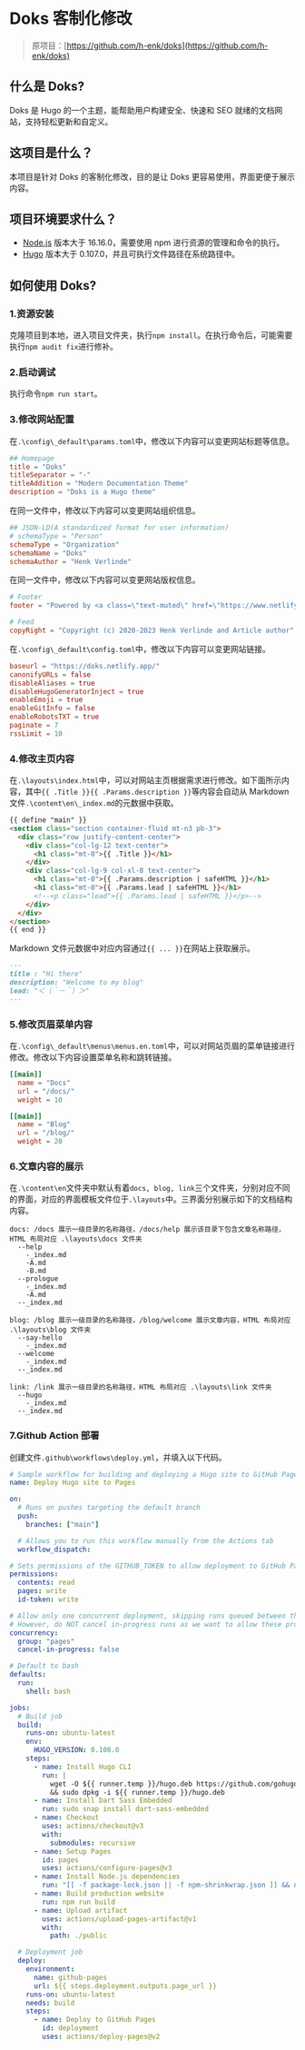 # Doks 客制化修改

> 原项目：[https://github.com/h-enk/doks](https://github.com/h-enk/doks)

## 什么是 Doks?

Doks 是 Hugo 的一个主题，能帮助用户构建安全、快速和 SEO 就绪的文档网站，支持轻松更新和自定义。

## 这项目是什么？

本项目是针对 Doks 的客制化修改，目的是让 Doks 更容易使用，界面更便于展示内容。

## 项目环境要求什么？

- [Node.js](https://nodejs.org/en) 版本大于 16.16.0，需要使用 npm 进行资源的管理和命令的执行。
- [Hugo](https://gohugo.io/) 版本大于 0.107.0，并且可执行文件路径在系统路径中。

## 如何使用 Doks?

### 1.资源安装

克隆项目到本地，进入项目文件夹，执行`npm install`。在执行命令后，可能需要执行`npm audit fix`进行修补。

### 2.启动调试

执行命令`npm run start`。

### 3.修改网站配置

在`.\config\_default\params.toml`中，修改以下内容可以变更网站标题等信息。

```toml
## Homepage
title = "Doks"
titleSeparator = "-"
titleAddition = "Modern Documentation Theme"
description = "Doks is a Hugo theme"
```

在同一文件中，修改以下内容可以变更网站组织信息。

```toml
## JSON-LD(A standardized format for user information)
# schemaType = "Person"
schemaType = "Organization"
schemaName = "Doks"
schemaAuthor = "Henk Verlinde"
```

在同一文件中，修改以下内容可以变更网站版权信息。

```toml
# Footer
footer = "Powered by <a class=\"text-muted\" href=\"https://www.netlify.com/\">Netlify</a>, <a class=\"text-muted\" href=\"https://gohugo.io/\">Hugo</a>, and <a class=\"text-muted\" href=\"https://getdoks.org/\">Doks</a></br>Article author"

# Feed
copyRight = "Copyright (c) 2020-2023 Henk Verlinde and Article author"
```

在`.\config\_default\config.toml`中，修改以下内容可以变更网站链接。

```toml
baseurl = "https://doks.netlify.app/"
canonifyURLs = false
disableAliases = true
disableHugoGeneratorInject = true
enableEmoji = true
enableGitInfo = false
enableRobotsTXT = true
paginate = 7
rssLimit = 10
```

### 4.修改主页内容

在`.\layouts\index.html`中，可以对网站主页根据需求进行修改。如下面所示内容，其中`{{ .Title }}{{ .Params.description }}`等内容会自动从 Markdown 文件`.\content\en\_index.md`的元数据中获取。

```html
{{ define "main" }}
<section class="section container-fluid mt-n3 pb-3">
  <div class="row justify-content-center">
    <div class="col-lg-12 text-center">
      <h1 class="mt-0">{{ .Title }}</h1>
    </div>
    <div class="col-lg-9 col-xl-8 text-center">
      <h1 class="mt-0">{{ .Params.description | safeHTML }}</h1>
      <h1 class="mt-0">{{ .Params.lead | safeHTML }}</h1>
      <!--<p class="lead">{{ .Params.lead | safeHTML }}</p>-->
    </div>
  </div>
</section>
{{ end }}
```

Markdown 文件元数据中对应内容通过`{{ ... }}`在网站上获取展示。

```markdown
---
title : "Hi there"
description: "Welcome to my blog"
lead: "＜（＾－＾）＞"
---
```

### 5.修改页眉菜单内容

在`.\config\_default\menus\menus.en.toml`中，可以对网站页眉的菜单链接进行修改。修改以下内容设置菜单名称和跳转链接。

```toml
[[main]]
  name = "Docs"
  url = "/docs/"
  weight = 10

[[main]]
  name = "Blog"
  url = "/blog/"
  weight = 20
```

### 6.文章内容的展示

在`.\content\en`文件夹中默认有着`docs, blog, link`三个文件夹，分别对应不同的界面，对应的界面模板文件位于`.\layouts`中。三界面分别展示如下的文档结构内容。

```tree
docs: /docs 展示一级目录的名称路径，/docs/help 展示该目录下包含文章名称路径，HTML 布局对应 .\layouts\docs 文件夹
  --help
    -_index.md
    -A.md
    -B.md
  --prologue
    -_index.md
    -A.md
  --_index.md
  
blog: /blog 展示一级目录的名称路径，/blog/welcome 展示文章内容，HTML 布局对应 .\layouts\blog 文件夹
  --say-hello
    -_index.md
  --welcome
    -_index.md
  --_index.md

link: /link 展示一级目录的名称路径，HTML 布局对应 .\layouts\link 文件夹
  --hugo
    -_index.md
  --_index.md
```

### 7.Github Action 部署

创建文件`.github\workflows\deploy.yml`，并填入以下代码。

```yml
# Sample workflow for building and deploying a Hugo site to GitHub Pages
name: Deploy Hugo site to Pages

on:
  # Runs on pushes targeting the default branch
  push:
    branches: ["main"]

  # Allows you to run this workflow manually from the Actions tab
  workflow_dispatch:

# Sets permissions of the GITHUB_TOKEN to allow deployment to GitHub Pages
permissions:
  contents: read
  pages: write
  id-token: write

# Allow only one concurrent deployment, skipping runs queued between the run in-progress and latest queued.
# However, do NOT cancel in-progress runs as we want to allow these production deployments to complete.
concurrency:
  group: "pages"
  cancel-in-progress: false

# Default to bash
defaults:
  run:
    shell: bash

jobs:
  # Build job
  build:
    runs-on: ubuntu-latest
    env:
      HUGO_VERSION: 0.108.0
    steps:
      - name: Install Hugo CLI
        run: |
          wget -O ${{ runner.temp }}/hugo.deb https://github.com/gohugoio/hugo/releases/download/v${HUGO_VERSION}/hugo_extended_${HUGO_VERSION}_linux-amd64.deb \
          && sudo dpkg -i ${{ runner.temp }}/hugo.deb
      - name: Install Dart Sass Embedded
        run: sudo snap install dart-sass-embedded
      - name: Checkout
        uses: actions/checkout@v3
        with:
          submodules: recursive
      - name: Setup Pages
        id: pages
        uses: actions/configure-pages@v3
      - name: Install Node.js dependencies
        run: "[[ -f package-lock.json || -f npm-shrinkwrap.json ]] && npm ci || true"
      - name: Build production website
        run: npm run build
      - name: Upload artifact
        uses: actions/upload-pages-artifact@v1
        with:
          path: ./public

  # Deployment job
  deploy:
    environment:
      name: github-pages
      url: ${{ steps.deployment.outputs.page_url }}
    runs-on: ubuntu-latest
    needs: build
    steps:
      - name: Deploy to GitHub Pages
        id: deployment
        uses: actions/deploy-pages@v2

```
